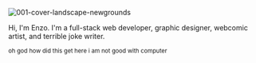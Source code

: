 ![001-cover-landscape-newgrounds](https://github.com/user-attachments/assets/14331c19-6bf3-492b-b31d-f8d115818518)

Hi, I'm Enzo. I'm a full-stack web developer, graphic designer, webcomic artist, and terrible joke writer.

<sub>oh god how did this get here i am not good with computer</sub>
